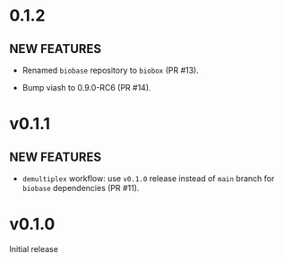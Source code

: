 # 0.1.2

## NEW FEATURES

* Renamed `biobase` repository to `biobox` (PR #13).

* Bump viash to 0.9.0-RC6 (PR #14).

# v0.1.1

## NEW FEATURES

* `demultiplex` workflow: use `v0.1.0` release instead of `main` branch for `biobase` dependencies (PR #11).

# v0.1.0

Initial release